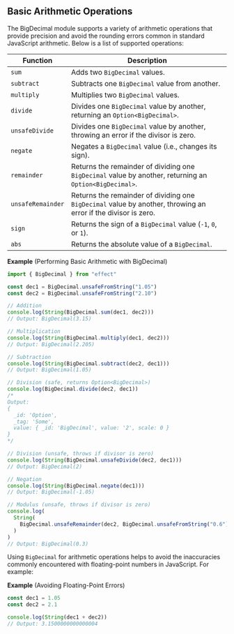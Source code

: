 ## Basic Arithmetic Operations

The BigDecimal module supports a variety of arithmetic operations that provide precision and avoid the rounding errors common in standard JavaScript arithmetic. Below is a list of supported operations:

| Function          | Description                                                                                                    |
| ----------------- | -------------------------------------------------------------------------------------------------------------- |
| `sum`             | Adds two `BigDecimal` values.                                                                                  |
| `subtract`        | Subtracts one `BigDecimal` value from another.                                                                 |
| `multiply`        | Multiplies two `BigDecimal` values.                                                                            |
| `divide`          | Divides one `BigDecimal` value by another, returning an `Option<BigDecimal>`.                                  |
| `unsafeDivide`    | Divides one `BigDecimal` value by another, throwing an error if the divisor is zero.                           |
| `negate`          | Negates a `BigDecimal` value (i.e., changes its sign).                                                         |
| `remainder`       | Returns the remainder of dividing one `BigDecimal` value by another, returning an `Option<BigDecimal>`.        |
| `unsafeRemainder` | Returns the remainder of dividing one `BigDecimal` value by another, throwing an error if the divisor is zero. |
| `sign`            | Returns the sign of a `BigDecimal` value (`-1`, `0`, or `1`).                                                  |
| `abs`             | Returns the absolute value of a `BigDecimal`.                                                                  |

**Example** (Performing Basic Arithmetic with BigDecimal)

```ts twoslash
import { BigDecimal } from "effect"

const dec1 = BigDecimal.unsafeFromString("1.05")
const dec2 = BigDecimal.unsafeFromString("2.10")

// Addition
console.log(String(BigDecimal.sum(dec1, dec2)))
// Output: BigDecimal(3.15)

// Multiplication
console.log(String(BigDecimal.multiply(dec1, dec2)))
// Output: BigDecimal(2.205)

// Subtraction
console.log(String(BigDecimal.subtract(dec2, dec1)))
// Output: BigDecimal(1.05)

// Division (safe, returns Option<BigDecimal>)
console.log(BigDecimal.divide(dec2, dec1))
/*
Output:
{
  _id: 'Option',
  _tag: 'Some',
  value: { _id: 'BigDecimal', value: '2', scale: 0 }
}
*/

// Division (unsafe, throws if divisor is zero)
console.log(String(BigDecimal.unsafeDivide(dec2, dec1)))
// Output: BigDecimal(2)

// Negation
console.log(String(BigDecimal.negate(dec1)))
// Output: BigDecimal(-1.05)

// Modulus (unsafe, throws if divisor is zero)
console.log(
  String(
    BigDecimal.unsafeRemainder(dec2, BigDecimal.unsafeFromString("0.6"))
  )
)
// Output: BigDecimal(0.3)
```

Using `BigDecimal` for arithmetic operations helps to avoid the inaccuracies commonly encountered with floating-point numbers in JavaScript. For example:

**Example** (Avoiding Floating-Point Errors)

```ts twoslash
const dec1 = 1.05
const dec2 = 2.1

console.log(String(dec1 + dec2))
// Output: 3.1500000000000004
```
